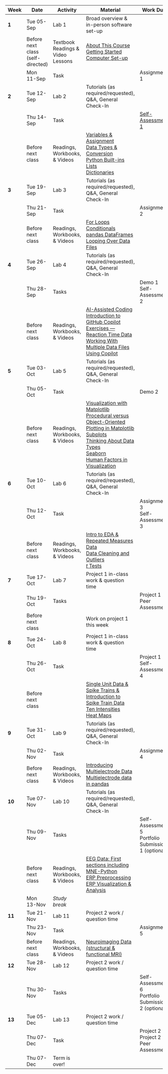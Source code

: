 | Week   | Date                                   | Activity                               | Material                                                                                                                                                                                                                                                                                                                                                                                                                                                                                                                                                                  | Work Due                                                |
|--------|----------------------------------------|----------------------------------------|---------------------------------------------------------------------------------------------------------------------------------------------------------------------------------------------------------------------------------------------------------------------------------------------------------------------------------------------------------------------------------------------------------------------------------------------------------------------------------------------------------------------------------------------------------------------------|---------------------------------------------------------|
| **1**  | Tue 05-Sep                             | Lab 1                                  | Broad overview & in-person software set-up                                                                                                                                                                                                                                                                                                                                                                                                                                                                                                                                |                                                         |
|        | Before next class <br/>(self-directed) | Textbook Readings & <br/>Video Lessons | [About This Course](https://neuraldatascience.io/1/why.html)<br/>[Getting Started](https://neuraldatascience.io/2-nds/introduction.html) <br/>[Computer Set-up](https://neuraldatascience.io/2b-setup/introduction.html)                                                                                                                                                                                                                                                                                                                                                  |                                                         |
|        | Mon 11-Sep                             | Task                                   |                                                                                                                                                                                                                                                                                                                                                                                                                                                                                                                                                                           | Assignment 1                                            |
| **2**  | Tue 12-Sep                             | Lab 2                                  | Tutorials (as required/requested), Q&A, General Check-In                                                                                                                                                                                                                                                                                                                                                                                                                                                                                                                  |                                                         |
|        | Thu 14-Sep                             | Task                                   |                                                                                                                                                                                                                                                                                                                                                                                                                                                                                                                                                                           | [Self-Assessment 1](https://forms.office.com/r/jbmdc8hZbs)                                       |
|        | Before next class                      | Readings, Workbooks, & Videos          | [Variables & Assignment](https://www.youtube.com/watch?v=raWzwl5fxHc&list=PLtfEWMIgWS22MMZjPIzBRE2cHhMcvEKwp&index=3)<br/>[Data Types & Conversion](https://www.youtube.com/watch?v=sxvdTbVmflk&list=PLtfEWMIgWS22MMZjPIzBRE2cHhMcvEKwp&index=4)<br/>[Python Built-ins](https://www.youtube.com/watch?v=kSWWpCga0EE&list=PLtfEWMIgWS22MMZjPIzBRE2cHhMcvEKwp&index=5)<br/>[Lists](https://youtu.be/Fyq4zJv0Da0?si=_e7awrEoey8TR7k0)<br/>[Dictionaries](https://youtu.be/Owig-7vPyPU?si=RS-QVw377A9b2iyl)                                                                                                                                                                                               |                                                         |
| **3**  | Tue 19-Sep                             | Lab 3                                  | Tutorials (as required/requested), Q&A, General Check-In                                                                                                                                                                                                                                                                                                                                                                                                                                                                                                                  |                                                         |
|        | Thu 21-Sep                             | Task                                   |                                                                                                                                                                                                                                                                                                                                                                                                                                                                                                                                                                           | Assignment 2                                            |
|        | Before next class                      | Readings, Workbooks, & Videos          | [For Loops](https://neuraldatascience.io/3/for-loops.html)<br/>[Conditionals](https://neuraldatascience.io/3/conditionals.html)<br/>[pandas DataFrames](https://neuraldatascience.io/3/pandas-dataframes.html)<br/>[Looping Over Data Files](https://neuraldatascience.io/3/looping-data-files.html)                                                                                                                                                                                                                                                                      |                                                         |
| **4**  | Tue 26-Sep                             | Lab 4                                  | Tutorials (as required/requested), Q&A, General Check-In                                                                                                                                                                                                                                                                                                                                                                                                                                                                                                                  |                                                         |
|        | Thu 28-Sep                             | Tasks                                  |                                                                                                                                                                                                                                                                                                                                                                                                                                                                                                                                                                           | Demo 1<br/>Self-Assessment 2                            |
|        | Before next class                      | Readings, Workbooks, & Videos          | [AI-Assisted Coding](https://neuraldatascience.io/3b-ai_assisted/introduction.html)<br/>[Introduction to GitHub Copilot](https://neuraldatascience.io/3b-ai_assisted/ai_assisted.html)<br/>[Exercises — Reaction Time Data](https://neuraldatascience.io/3b-ai_assisted/rt_data.html)<br/>[Working With Multiple Data Files Using Copilot](https://neuraldatascience.io/3b-ai_assisted/multi_data_files.html)                                                                                                                                                             |                                                         |
| **5**  | Tue 03-Oct                             | Lab 5                                  | Tutorials (as required/requested), Q&A, General Check-In                                                                                                                                                                                                                                                                                                                                                                                                                                                                                                                  |                                                         |
|        | Thu 05-Oct                             | Task                                   |                                                                                                                                                                                                                                                                                                                                                                                                                                                                                                                                                                           | Demo 2                                                  |
|        | Before next class                      | Readings, Workbooks, & Videos          | [Visualization with Matplotlib](https://neuraldatascience.io/visualization/plotting.html)<br/>[Procedural versus Object-Oriented Plotting in Matplotlib](https://neuraldatascience.io/visualization/proc_vs_oo.html) <br/>[Subplots](https://neuraldatascience.io/visualization/subplots.html)<br/>[Thinking About Data Types](https://neuraldatascience.io/visualization/plotting_types.html)<br/>[Seaborn](https://neuraldatascience.io/visualization/seaborn.html)<br/>[Human Factors in Visualization](https://neuraldatascience.io/visualization/human_factors.html) |                                                         |
| **6**  | Tue 10-Oct                             | Lab 6                                  | Tutorials (as required/requested), Q&A, General Check-In                                                                                                                                                                                                                                                                                                                                                                                                                                                                                                                  |                                                         |
|        | Thu 12-Oct                             | Task                                   |                                                                                                                                                                                                                                                                                                                                                                                                                                                                                                                                                                           | Assignment 3<br/>Self-Assessment 3                      |
|        | Before next class                      | Readings, Workbooks, & Videos          | [Intro to EDA & Repeated Measures Data](https://neuraldatascience.io/eda/introduction.html)<br/>[Data Cleaning and Outliers](https://neuraldatascience.io/eda/data_cleaning.html)<br/>[*t* Tests](https://neuraldatascience.io/eda/ttests.html)                                                                                                                                                                                                                                                                                                                           |                                                         |
| **7**  | Tue 17-Oct                             | Lab 7                                  | Project 1 in-class work & question time                                                                                                                                                                                                                                                                                                                                                                                                                                                                                                                                   |                                                         |
|        | Thu 19-Oct                             | Tasks                                  |                                                                                                                                                                                                                                                                                                                                                                                                                                                                                                                                                                           | Project 1 Peer Assessment                               |
|        | Before next class                      |                                        | Work on project 1 this week                                                                                                                                                                                                                                                                                                                                                                                                                                                                                                                                               |                                                         |
| **8**  | Tue 24-Oct                             | Lab 8                                  | Project 1 in-class work & question time                                                                                                                                                                                                                                                                                                                                                                                                                                                                                                                                   |                                                         |
|        | Thu 26-Oct                             | Task                                   |                                                                                                                                                                                                                                                                                                                                                                                                                                                                                                                                                                           | Project 1<br/>Self-Assessment 4                         |
|        | Before next class                      |                                        | [Single Unit Data & Spike Trains & Introduction to Spike Train Data](https://neuraldatascience.io/single_unit/introduction.html)<br/>[Ten Intensities](https://neuraldatascience.io/single_unit/ten_intensities.html#)<br/>[Heat Maps](https://neuraldatascience.io/single_unit/heat_maps.html)                                                                                                                                                                                                                                                                           |                                                         |
| **9**  | Tue 31-Oct                             | Lab 9                                  | Tutorials (as required/requested), Q&A, General Check-In                                                                                                                                                                                                                                                                                                                                                                                                                                                                                                                  |                                                         |
|        | Thu 02-Nov                             | Task                                   |                                                                                                                                                                                                                                                                                                                                                                                                                                                                                                                                                                           | Assignment 4                                            |
|        | Before next class                      | Readings, Workbooks, & Videos          | [Introducing Multielectrode Data](https://neuraldatascience.io/single_unit/intro_multielec_data.html)<br/>[Multielectrode data in pandas](https://neuraldatascience.io/single_unit/pandas_multielec.html)                                                                                                                                                                                                                                                                                                                                                                 |                                                         |
| **10** | Tue 07-Nov                             | Lab 10                                 | Tutorials (as required/requested), Q&A, General Check-In                                                                                                                                                                                                                                                                                                                                                                                                                                                                                                                  |                                                         |
|        | Thu 09-Nov                             | Tasks                                  |                                                                                                                                                                                                                                                                                                                                                                                                                                                                                                                                                                           | Self-Assessment 5 <br/> Portfolio Submission 1 (optional)|
|        | Before next class                      | Readings, Workbooks, & Videos          | [EEG Data: First sections including MNE-Python](https://neuraldatascience.io/eeg/introduction.html)<br/>[ERP Preprocessing](https://neuraldatascience.io/eeg/erp_preprocessing)<br/>[ERP Visualization & Analysis](https://neuraldatascience.io/eeg/erp_vis_analysis)                                                                                                                                                                                                                                                                                                     |                                                         |
|        | Mon 13-Nov                             | *Study break*                          | |        |                                        |                                        |                                                                                                                                                                                                                                                                                                                                                                                                                                                                                                                                                                           |                                                         |
| **11** | Tue 21-Nov                             | Lab 11                                 | Project 2 work / question time                                                                                                                                                                                                                                                                                                                                                                                                                                                                                                                                            |                                                         |
|        | Thu 23-Nov                             | Task                                   |                                                                                                                                                                                                                                                                                                                                                                                                                                                                                                                                                                           | Assignment 5                                            |
|        | Before next class                      | Readings, Workbooks, & Videos          | [Neuroimaging Data (structural & functional MRI)](https://neuraldatascience.io/mri/introduction.html)                                                                                                                                                                                                                                                                                                                                                                                                                                                                     |                                                         |
|   **12**      | Tue 28-Nov                             | Lab 12                                 | Project 2 work / question time                                                                                                                                                                                                                                                                                                                                                                                                                                                                                                                                            |                                                         |
| | Thu 30-Nov                             | Tasks                                  |                                                                                                                                                                                                                                                                                                                                                                                                                                                                                                                                                                           |  Self-Assessment 6 <br/> Portfolio Submission 2 (optional)|
|   **13**      | Tue 05-Dec                             | Lab 13                                 | Project 2 work / question time                                                                                                                                                                                                                                                                                                                                                                                                                                                                                                                                                                                                                                                                                                                                                                                                                                                                                                                                                                                                                                                                                                                      |                                                         |
|        | Thu 07-Dec                             | Task                                   |                                                                                                                                                                                                                                                                                                                                                                                                                                                                                                                                                                           | Project 2<br/>Project 2 Peer Assessment                 |
| | Thu 07-Dec                             | Term is over!                          |
